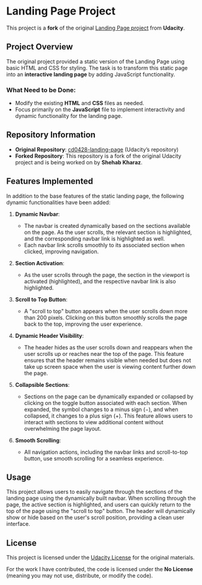 # Landing Page Project

This project is a **fork** of the original [Landing Page project](https://github.com/udacity/cd0428-landing-page.git) from **Udacity**.

## Project Overview

The original project provided a static version of the Landing Page using basic HTML and CSS for styling. The task is to transform this static page into an **interactive landing page** by adding JavaScript functionality.

### What Need to be Done:
- Modify the existing **HTML** and **CSS** files as needed.
- Focus primarily on the **JavaScript** file to implement interactivity and dynamic functionality for the landing page.

## Repository Information
- **Original Repository**: [cd0428-landing-page](https://github.com/udacity/cd0428-landing-page.git) (Udacity’s repository)
- **Forked Repository**: This repository is a fork of the original Udacity project and is being worked on by **Shehab Kharaz**.

## Features Implemented

In addition to the base features of the static landing page, the following dynamic functionalities have been added:

1. **Dynamic Navbar**:
   - The navbar is created dynamically based on the sections available on the page. As the user scrolls, the relevant section is highlighted, and the corresponding navbar link is highlighted as well.
   - Each navbar link scrolls smoothly to its associated section when clicked, improving navigation.

2. **Section Activation**:
   - As the user scrolls through the page, the section in the viewport is activated (highlighted), and the respective navbar link is also highlighted.
   
3. **Scroll to Top Button**:
   - A "scroll to top" button appears when the user scrolls down more than 200 pixels. Clicking on this button smoothly scrolls the page back to the top, improving the user experience.

4. **Dynamic Header Visibility**:
   - The header hides as the user scrolls down and reappears when the user scrolls up or reaches near the top of the page. This feature ensures that the header remains visible when needed but does not take up screen space when the user is viewing content further down the page.

5. **Collapsible Sections**:
   - Sections on the page can be dynamically expanded or collapsed by clicking on the toggle button associated with each section. When expanded, the symbol changes to a minus sign (−), and when collapsed, it changes to a plus sign (+). This feature allows users to interact with sections to view additional content without overwhelming the page layout.

6. **Smooth Scrolling**:
   - All navigation actions, including the navbar links and scroll-to-top button, use smooth scrolling for a seamless experience. 


## Usage
  This project allows users to easily navigate through the sections of the landing page using the dynamically built navbar. When scrolling through the page, the active section is highlighted, and users can quickly return to the top of the page using the "scroll to top" button. The header will dynamically show or hide based on the user's scroll position, providing a clean user interface.



  ## License

This project is licensed under the [Udacity License](https://www.udacity.com/legal) for the original materials.

For the work I have contributed, the code is licensed under the **No License** (meaning you may not use, distribute, or modify the code).
